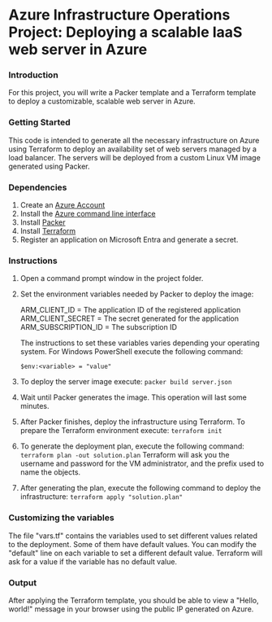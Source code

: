 # Azure Infrastructure Operations Project: Deploying a scalable IaaS web server in Azure

### Introduction
For this project, you will write a Packer template and a Terraform template to deploy a customizable, scalable web server in Azure.

### Getting Started
This code is intended to generate all the necessary infrastructure on Azure using Terraform to deploy an availability set of web servers managed by a load balancer. The servers will be deployed from a custom Linux VM image generated using Packer.

### Dependencies
1. Create an [Azure Account](https://portal.azure.com) 
2. Install the [Azure command line interface](https://docs.microsoft.com/en-us/cli/azure/install-azure-cli?view=azure-cli-latest)
3. Install [Packer](https://www.packer.io/downloads)
4. Install [Terraform](https://www.terraform.io/downloads.html)
5. Register an application on Microsoft Entra and generate a secret.

### Instructions
1. Open a command prompt window in the project folder.
2. Set the environment variables needed by Packer to deploy the image:
   
   ARM_CLIENT_ID = The application ID of the registered application
   ARM_CLIENT_SECRET = The secret generated for the application
   ARM_SUBSCRIPTION_ID = The subscription ID
   
   The instructions to set these variables varies depending your operating system. For Windows PowerShell execute the following command:

   `$env:<variable> = "value"`
3. To deploy the server image execute:
   `packer build server.json`
4. Wait until Packer generates the image. This operation will last some minutes.
5. After Packer finishes, deploy the infrastructure using Terraform. To prepare the Terraform environment execute:
   `terraform init`
6. To generate the deployment plan, execute the following command:
   `terraform plan -out solution.plan`
   Terraform will ask you the username and password for the VM administrator, and the prefix used to name the objects.
7. After generating the plan, execute the following command to deploy the infrastructure:
   `terraform apply "solution.plan"`

### Customizing the variables
The file "vars.tf" contains the variables used to set different values related to the deployment. Some of them have default values. You can modify the "default" line on each variable to set a different default value. Terraform will ask for a value if the variable has no default value.

### Output
After applying the Terraform template, you should be able to view a "Hello, world!" message in your browser using the public IP generated on Azure.

